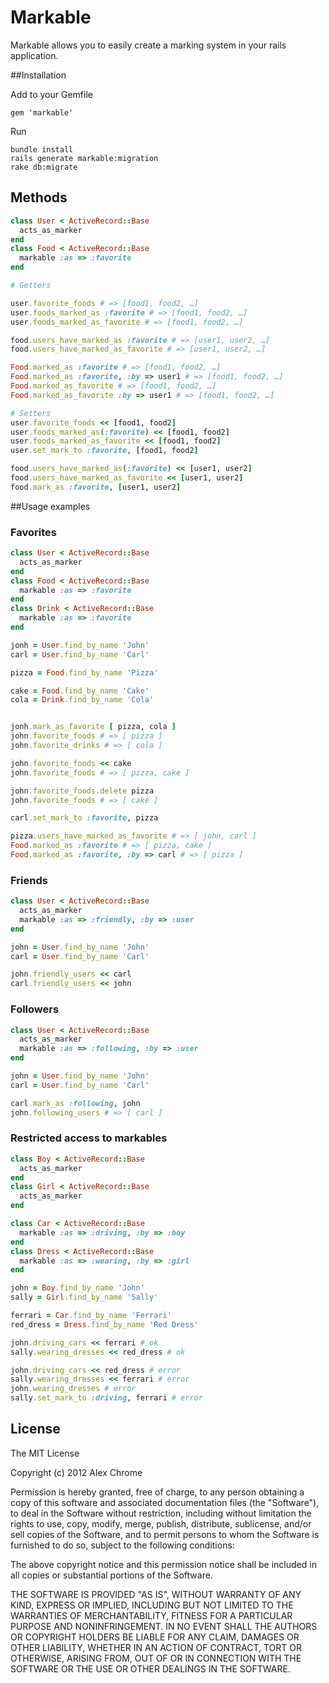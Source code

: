 # Markable

Markable allows you to easily create a marking system in your rails application.

##Installation

Add to your Gemfile

```
gem 'markable'
```

Run

```
bundle install
rails generate markable:migration
rake db:migrate
```

## Methods
``` ruby
class User < ActiveRecord::Base
  acts_as_marker
end
class Food < ActiveRecord::Base
  markable :as => :favorite
end
```

``` ruby
# Getters

user.favorite_foods # => [food1, food2, …]
user.foods_marked_as :favorite # => [food1, food2, …]
user.foods_marked_as_favorite # => [food1, food2, …]

food.users_have_marked_as :favorite # => [user1, user2, …]
food.users_have_marked_as_favorite # => [user1, user2, …]

Food.marked_as :favorite # => [food1, food2, …]
Food.marked_as :favorite, :by => user1 # => [food1, food2, …]
Food.marked_as_favorite # => [food1, food2, …]
Food.marked_as_favorite :by => user1 # => [food1, food2, …]

# Setters
user.favorite_foods << [food1, food2]
user.foods_marked_as(:favorite) << [food1, food2]
user.foods_marked_as_favorite << [food1, food2]
user.set_mark_to :favorite, [food1, food2]

food.users_have_marked_as(:favorite) << [user1, user2]
food.users_have_marked_as_favorite << [user1, user2]
food.mark_as :favorite, [user1, user2]

```

##Usage examples

### Favorites
``` ruby
class User < ActiveRecord::Base
  acts_as_marker
end
class Food < ActiveRecord::Base
  markable :as => :favorite
end
class Drink < ActiveRecord::Base
  markable :as => :favorite
end

jonh = User.find_by_name 'John'
carl = User.find_by_name 'Carl'

pizza = Food.find_by_name 'Pizza'

cake = Food.find_by_name 'Cake'
cola = Drink.find_by_name 'Cola'


jonh.mark_as_favorite [ pizza, cola ]
john.favorite_foods # => [ pizza ]
john.favorite_drinks # => [ cola ]

john.favorite_foods << cake
john.favorite_foods # => [ pizza, cake ]

john.favorite_foods.delete pizza
john.favorite_foods # => [ cake ]

carl.set_mark_to :favorite, pizza

pizza.users_have_marked_as_favorite # => [ john, carl ]
Food.marked_as :favorite # => [ pizza, cake ]
Food.marked_as :favorite, :by => carl # => [ pizza ]
```
### Friends
``` ruby
class User < ActiveRecord::Base
  acts_as_marker
  markable :as => :friendly, :by => :user
end

john = User.find_by_name 'John'
carl = User.find_by_name 'Carl'

john.friendly_users << carl
carl.friendly_users << john
```
### Followers
``` ruby
class User < ActiveRecord::Base
  acts_as_marker
  markable :as => :following, :by => :user
end

john = User.find_by_name 'John'
carl = User.find_by_name 'Carl'

carl.mark_as :following, john
john.following_users # => [ carl ]
```
### Restricted access to markables
``` ruby
class Boy < ActiveRecord::Base
  acts_as_marker
end
class Girl < ActiveRecord::Base
  acts_as_marker
end

class Car < ActiveRecord::Base
  markable :as => :driving, :by => :boy
end
class Dress < ActiveRecord::Base
  markable :as => :wearing, :by => :girl
end

john = Boy.find_by_name 'John'
sally = Girl.find_by_name 'Sally'

ferrari = Car.find_by_name 'Ferrari'
red_dress = Dress.find_by_name 'Red Dress'

john.driving_cars << ferrari # ok
sally.wearing_dresses << red_dress # ok

john.driving_cars << red_dress # error
sally.wearing_dresses << ferrari # error
john.wearing_dresses # error
sally.set_mark_to :driving, ferrari # error
```

## License

The MIT License

Copyright (c) 2012 Alex Chrome

Permission is hereby granted, free of charge, to any person obtaining a copy of this software and associated documentation files (the "Software"), to deal in the Software without restriction, including without limitation the rights to use, copy, modify, merge, publish, distribute, sublicense, and/or sell copies of the Software, and to permit persons to whom the Software is furnished to do so, subject to the following conditions:

The above copyright notice and this permission notice shall be included in all copies or substantial portions of the Software.

THE SOFTWARE IS PROVIDED "AS IS", WITHOUT WARRANTY OF ANY KIND, EXPRESS OR IMPLIED, INCLUDING BUT NOT LIMITED TO THE WARRANTIES OF MERCHANTABILITY, FITNESS FOR A PARTICULAR PURPOSE AND NONINFRINGEMENT. IN NO EVENT SHALL THE AUTHORS OR COPYRIGHT HOLDERS BE LIABLE FOR ANY CLAIM, DAMAGES OR OTHER LIABILITY, WHETHER IN AN ACTION OF CONTRACT, TORT OR OTHERWISE, ARISING FROM, OUT OF OR IN CONNECTION WITH THE SOFTWARE OR THE USE OR OTHER DEALINGS IN THE SOFTWARE.

